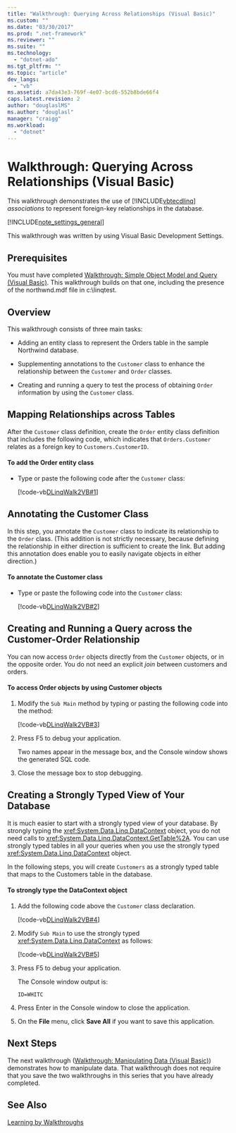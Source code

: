 ```yaml
---
title: "Walkthrough: Querying Across Relationships (Visual Basic)"
ms.custom: ""
ms.date: "03/30/2017"
ms.prod: ".net-framework"
ms.reviewer: ""
ms.suite: ""
ms.technology: 
  - "dotnet-ado"
ms.tgt_pltfrm: ""
ms.topic: "article"
dev_langs: 
  - "vb"
ms.assetid: a7da43e3-769f-4e07-bcd6-552b8bde66f4
caps.latest.revision: 2
author: "douglaslMS"
ms.author: "douglasl"
manager: "craigg"
ms.workload: 
  - "dotnet"
---
```

# Walkthrough: Querying Across Relationships (Visual Basic)
This walkthrough demonstrates the use of [!INCLUDE[vbtecdlinq](../../../../../../includes/vbtecdlinq-md.md)] *associations* to represent foreign-key relationships in the database.  
  
 [!INCLUDE[note_settings_general](../../../../../../includes/note-settings-general-md.md)]  
  
 This walkthrough was written by using Visual Basic Development Settings.  
  
## Prerequisites  
 You must have completed [Walkthrough: Simple Object Model and Query (Visual Basic)](../../../../../../docs/framework/data/adonet/sql/linq/walkthrough-simple-object-model-and-query-visual-basic.md). This walkthrough builds on that one, including the presence of the northwnd.mdf file in c:\linqtest.  
  
## Overview  
 This walkthrough consists of three main tasks:  
  
-   Adding an entity class to represent the Orders table in the sample Northwind database.  
  
-   Supplementing annotations to the `Customer` class to enhance the relationship between the `Customer` and `Order` classes.  
  
-   Creating and running a query to test the process of obtaining `Order` information by using the `Customer` class.  
  
## Mapping Relationships across Tables  
 After the `Customer` class definition, create the `Order` entity class definition that includes the following code, which indicates that `Orders.Customer` relates as a foreign key to `Customers.CustomerID`.  
  
#### To add the Order entity class  
  
-   Type or paste the following code after the `Customer` class:  
  
     [!code-vb[DLinqWalk2VB#1](../../../../../../samples/snippets/visualbasic/VS_Snippets_Data/DLinqWalk2VB/vb/Module1.vb#1)]  
  
## Annotating the Customer Class  
 In this step, you annotate the `Customer` class to indicate its relationship to the `Order` class. (This addition is not strictly necessary, because defining the relationship in either direction is sufficient to create the link. But adding this annotation does enable you to easily navigate objects in either direction.)  
  
#### To annotate the Customer class  
  
-   Type or paste the following code into the `Customer` class:  
  
     [!code-vb[DLinqWalk2VB#2](../../../../../../samples/snippets/visualbasic/VS_Snippets_Data/DLinqWalk2VB/vb/Module1.vb#2)]  
  
## Creating and Running a Query across the Customer-Order Relationship  
 You can now access `Order` objects directly from the `Customer` objects, or in the opposite order. You do not need an explicit *join* between customers and orders.  
  
#### To access Order objects by using Customer objects  
  
1.  Modify the `Sub Main` method by typing or pasting the following code into the method:  
  
     [!code-vb[DLinqWalk2VB#3](../../../../../../samples/snippets/visualbasic/VS_Snippets_Data/DLinqWalk2VB/vb/Module1.vb#3)]  
  
2.  Press F5 to debug your application.  
  
     Two names appear in the message box, and the Console window shows the generated SQL code.  
  
3.  Close the message box to stop debugging.  
  
## Creating a Strongly Typed View of Your Database  
 It is much easier to start with a strongly typed view of your database. By strongly typing the <xref:System.Data.Linq.DataContext> object, you do not need calls to <xref:System.Data.Linq.DataContext.GetTable%2A>. You can use strongly typed tables in all your queries when you use the strongly typed <xref:System.Data.Linq.DataContext> object.  
  
 In the following steps, you will create `Customers` as a strongly typed table that maps to the Customers table in the database.  
  
#### To strongly type the DataContext object  
  
1.  Add the following code above the `Customer` class declaration.  
  
     [!code-vb[DLinqWalk2VB#4](../../../../../../samples/snippets/visualbasic/VS_Snippets_Data/DLinqWalk2VB/vb/Module1.vb#4)]  
  
2.  Modify `Sub Main` to use the strongly typed <xref:System.Data.Linq.DataContext> as follows:  
  
     [!code-vb[DLinqWalk2VB#5](../../../../../../samples/snippets/visualbasic/VS_Snippets_Data/DLinqWalk2VB/vb/Module1.vb#5)]  
  
3.  Press F5 to debug your application.  
  
     The Console window output is:  
  
     `ID=WHITC`  
  
4.  Press Enter in the Console window to close the application.  
  
5.  On the **File** menu, click **Save All** if you want to save this application.  
  
## Next Steps  
 The next walkthrough ([Walkthrough: Manipulating Data (Visual Basic)](../../../../../../docs/framework/data/adonet/sql/linq/walkthrough-manipulating-data-visual-basic.md)) demonstrates how to manipulate data. That walkthrough does not require that you save the two walkthroughs in this series that you have already completed.  
  
## See Also  
 [Learning by Walkthroughs](../../../../../../docs/framework/data/adonet/sql/linq/learning-by-walkthroughs.md)

